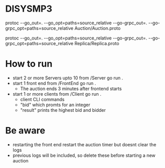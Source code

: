 # DISYSMP3

protoc --go_out=. --go_opt=paths=source_relative --go-grpc_out=. --go-grpc_opt=paths=source_relative Auction/Auction.proto

protoc --go_out=. --go_opt=paths=source_relative --go-grpc_out=. --go-grpc_opt=paths=source_relative Replica/Replica.proto

# How to run 
* start 2 or more Servers upto 10 from /Server go run .
* start 1 front end from /FrontEnd go run .
    * The auction ends 3 minutes after frontend starts  
* start 1 or more clients from /Client go run .
    * client CLI commands
    * "bid" which promts for an integer
    * "result" prints the highest bid and bidder

# Be aware 
* restarting the front end restart the auction timer but doesnt clear the logs
* previous logs will be included, so delete these before starting a new auction   
